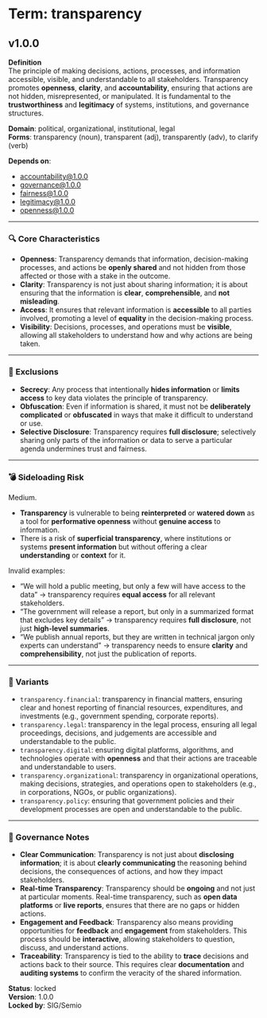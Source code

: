 # Term: transparency

## v1.0.0

**Definition**  
The principle of making decisions, actions, processes, and information accessible, visible, and understandable to all stakeholders. Transparency promotes **openness**, **clarity**, and **accountability**, ensuring that actions are not hidden, misrepresented, or manipulated. It is fundamental to the **trustworthiness** and **legitimacy** of systems, institutions, and governance structures.

**Domain**: political, organizational, institutional, legal  
**Forms**: transparency (noun), transparent (adj), transparently (adv), to clarify (verb)

**Depends on**:  
- accountability@1.0.0  
- governance@1.0.0  
- fairness@1.0.0  
- legitimacy@1.0.0  
- openness@1.0.0

---

### 🔍 Core Characteristics

- **Openness**: Transparency demands that information, decision-making processes, and actions be **openly shared** and not hidden from those affected or those with a stake in the outcome.  
- **Clarity**: Transparency is not just about sharing information; it is about ensuring that the information is **clear**, **comprehensible**, and **not misleading**.  
- **Access**: It ensures that relevant information is **accessible** to all parties involved, promoting a level of **equality** in the decision-making process.  
- **Visibility**: Decisions, processes, and operations must be **visible**, allowing all stakeholders to understand how and why actions are being taken.

---

### 🚧 Exclusions

- **Secrecy**: Any process that intentionally **hides information** or **limits access** to key data violates the principle of transparency.  
- **Obfuscation**: Even if information is shared, it must not be **deliberately complicated** or **obfuscated** in ways that make it difficult to understand or use.  
- **Selective Disclosure**: Transparency requires **full disclosure**; selectively sharing only parts of the information or data to serve a particular agenda undermines trust and fairness.

---

### 💣 Sideloading Risk

Medium.  
- **Transparency** is vulnerable to being **reinterpreted** or **watered down** as a tool for **performative openness** without **genuine access** to information.  
- There is a risk of **superficial transparency**, where institutions or systems **present information** but without offering a clear **understanding** or **context** for it.

Invalid examples:
- “We will hold a public meeting, but only a few will have access to the data” → transparency requires **equal access** for all relevant stakeholders.  
- “The government will release a report, but only in a summarized format that excludes key details” → transparency requires **full disclosure**, not just **high-level summaries**.  
- “We publish annual reports, but they are written in technical jargon only experts can understand” → transparency needs to ensure **clarity** and **comprehensibility**, not just the publication of reports.

---

### 🔁 Variants

- `transparency.financial`: transparency in financial matters, ensuring clear and honest reporting of financial resources, expenditures, and investments (e.g., government spending, corporate reports).  
- `transparency.legal`: transparency in the legal process, ensuring all legal proceedings, decisions, and judgements are accessible and understandable to the public.  
- `transparency.digital`: ensuring digital platforms, algorithms, and technologies operate with **openness** and that their actions are traceable and understandable to users.  
- `transparency.organizational`: transparency in organizational operations, making decisions, strategies, and operations open to stakeholders (e.g., in corporations, NGOs, or public organizations).  
- `transparency.policy`: ensuring that government policies and their development processes are open and understandable to the public.

---

### 🔐 Governance Notes

- **Clear Communication**: Transparency is not just about **disclosing information**; it is about **clearly communicating** the reasoning behind decisions, the consequences of actions, and how they impact stakeholders.  
- **Real-time Transparency**: Transparency should be **ongoing** and not just at particular moments. Real-time transparency, such as **open data platforms** or **live reports**, ensures that there are no gaps or hidden actions.  
- **Engagement and Feedback**: Transparency also means providing opportunities for **feedback** and **engagement** from stakeholders. This process should be **interactive**, allowing stakeholders to question, discuss, and understand actions.  
- **Traceability**: Transparency is tied to the ability to **trace** decisions and actions back to their source. This requires clear **documentation** and **auditing systems** to confirm the veracity of the shared information.

**Status**: locked  
**Version**: 1.0.0  
**Locked by**: SIG/Semio

